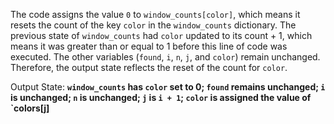 The code assigns the value `0` to `window_counts[color]`, which means it resets the count of the key `color` in the `window_counts` dictionary. The previous state of `window_counts` had `color` updated to its count + 1, which means it was greater than or equal to 1 before this line of code was executed. The other variables (`found`, `i`, `n`, `j`, and `color`) remain unchanged. Therefore, the output state reflects the reset of the count for `color`.

Output State: **`window_counts` has `color` set to 0; `found` remains unchanged; `i` is unchanged; `n` is unchanged; `j` is `i + 1`; `color` is assigned the value of `colors[j]**